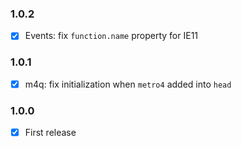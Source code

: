 ### 1.0.2
+ [x] Events: fix `function.name` property for IE11

### 1.0.1
+ [x] m4q: fix initialization when `metro4` added into `head` 

### 1.0.0
+ [x] First release